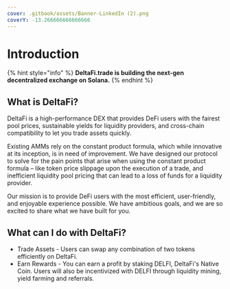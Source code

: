 ```yaml
---
cover: .gitbook/assets/Banner-LinkedIn (2).png
coverY: -13.266666666666666
---
```


# Introduction

{% hint style="info" %}
**DeltaFi.trade is building the next-gen decentralized exchange on Solana.**
{% endhint %}

## What is DeltaFi?

DeltaFi is a high-performance DEX that provides DeFi users with the fairest pool prices, sustainable yields for liquidity providers, and cross-chain compatibility to let you trade assets quickly.

Existing AMMs rely on the constant product formula, which while innovative at its inception, is in need of improvement. We have designed our protocol to solve for the pain points that arise when using the constant product formula – like token price slippage upon the execution of a trade, and inefficient liquidity pool pricing that can lead to a loss of funds for a liquidity provider.

Our mission is to provide DeFi users with the most efficient, user-friendly, and enjoyable experience possible. We have ambitious goals, and we are so excited to share what we have built for you.

## What can I do with DeltaFi?

* Trade Assets - Users can swap any combination of two tokens efficiently on DeltaFi.
* Earn Rewards - You can earn a profit by staking DELFI, DeltaFi's Native Coin. Users will also be incentivized with DELFI through liquidity mining, yield farming and referrals.
